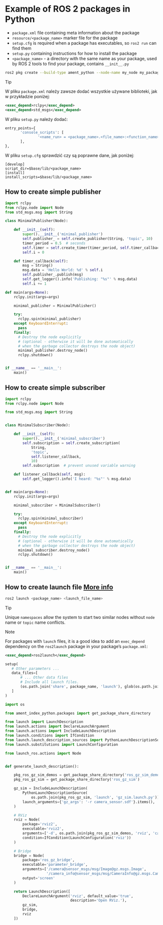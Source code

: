 # Example of ROS 2 packages in Python

- `package.xml` file containing meta information about the package
- `resource/<package_name>` marker file for the package
- `setup.cfg` is required when a package has executables, so `ros2 run` can find them
- `setup.py` containing instructions for how to install the package
- `<package_name>` - a directory with the same name as your package, used by ROS 2 tools to find your package, contains `__init__.py`

```bash
ros2 pkg create --build-type ament_python --node-name my_node my_package
```

> [!TIP]
> W pliku `package.xml` należy zawsze dodać wszystkie używane biblioteki, jak w przykładzie poniżej:
>
> ```xml
> <exec_depend>rclpy</exec_depend>
> <exec_depend>std_msgs</exec_depend>
> ```
>
> W pliku `setup.py` należy dodać:
>
> ```python
> entry_points={
>        'console_scripts': [
>                '<name_run> = <package_name>.<file_name>:<function_name>',
>        ],
> },
> ```
>
> W pliku `setup.cfg` sprawdzić czy są poprawne dane, jak poniżej:
>
> ```properties
> [develop]
> script_dir=$base/lib/<package_name>
> [install]
> install_scripts=$base/lib/<package_name>
> ```

## How to create simple publisher

```python
import rclpy
from rclpy.node import Node
from std_msgs.msg import String

class MinimalPublisher(Node):

    def __init__(self):
        super().__init__('minimal_publisher')
        self.publisher_ = self.create_publisher(String, 'topic', 10)
        timer_period = 0.5  # seconds
        self.timer = self.create_timer(timer_period, self.timer_callback)
        self.i = 0

    def timer_callback(self):
        msg = String()
        msg.data = 'Hello World: %d' % self.i
        self.publisher_.publish(msg)
        self.get_logger().info('Publishing: "%s"' % msg.data)
        self.i += 1

def main(args=None):
    rclpy.init(args=args)

    minimal_publisher = MinimalPublisher()

    try:
      rclpy.spin(minimal_publisher)
    except KeyboardInterrupt:
      pass
    finally:
      # Destroy the node explicitly
      # (optional - otherwise it will be done automatically
      # when the garbage collector destroys the node object)
      minimal_publisher.destroy_node()
      rclpy.shutdown()


if __name__ == '__main__':
    main()
```

## How to create simple subscriber

```python
import rclpy
from rclpy.node import Node

from std_msgs.msg import String


class MinimalSubscriber(Node):

    def __init__(self):
        super().__init__('minimal_subscriber')
        self.subscription = self.create_subscription(
            String,
            'topic',
            self.listener_callback,
            10)
        self.subscription  # prevent unused variable warning

    def listener_callback(self, msg):
        self.get_logger().info('I heard: "%s"' % msg.data)


def main(args=None):
    rclpy.init(args=args)

    minimal_subscriber = MinimalSubscriber()

    try:
      rclpy.spin(minimal_subscriber)
    except KeyboardInterrupt:
      pass
    finally:
      # Destroy the node explicitly
      # (optional - otherwise it will be done automatically
      # when the garbage collector destroys the node object)
      minimal_subscriber.destroy_node()
      rclpy.shutdown()


if __name__ == '__main__':
    main()
```

## How to create launch file [More info](https://docs.ros.org/en/humble/Tutorials/Intermediate/Launch/Creating-Launch-Files.html)

```bash
ros2 launch <package_name> <launch_file_name>
```

> [!TIP]
> Unique `namespaces` allow the system to start two similar nodes without `node` name or `topic` name conflicts.

> [!NOTE]
> For packages with `launch` files, it is a good idea to add an `exec_depend` dependency on the `ros2launch` package in your package’s `package.xml`:
>
> ```xml
> <exec_depend>ros2launch</exec_depend>
> ```
> ```python
> setup(
>    # Other parameters ...
>    data_files=[
>        # ... Other data files
>        # Include all launch files.
>        (os.path.join('share', package_name, 'launch'), glob(os.path.join('launch', '*launch.[pxy][yma]*')))
>    ]
>)



```python
import os

from ament_index_python.packages import get_package_share_directory

from launch import LaunchDescription
from launch.actions import DeclareLaunchArgument
from launch.actions import IncludeLaunchDescription
from launch.conditions import IfCondition
from launch.launch_description_sources import PythonLaunchDescriptionSource
from launch.substitutions import LaunchConfiguration

from launch_ros.actions import Node


def generate_launch_description():

    pkg_ros_gz_sim_demos = get_package_share_directory('ros_gz_sim_demos')
    pkg_ros_gz_sim = get_package_share_directory('ros_gz_sim')

    gz_sim = IncludeLaunchDescription(
        PythonLaunchDescriptionSource(
            os.path.join(pkg_ros_gz_sim, 'launch', 'gz_sim.launch.py')),
        launch_arguments={'gz_args': '-r camera_sensor.sdf'}.items(),
    )

    # RViz
    rviz = Node(
        package='rviz2',
        executable='rviz2',
        arguments=['-d', os.path.join(pkg_ros_gz_sim_demos, 'rviz', 'camera.rviz')],
        condition=IfCondition(LaunchConfiguration('rviz'))
    )

    # Bridge
    bridge = Node(
        package='ros_gz_bridge',
        executable='parameter_bridge',
        arguments=['/camera@sensor_msgs/msg/Image@gz.msgs.Image',
                   '/camera_info@sensor_msgs/msg/CameraInfo@gz.msgs.CameraInfo'],
        output='screen'
    )

    return LaunchDescription([
        DeclareLaunchArgument('rviz', default_value='true',
                              description='Open RViz.'),
        gz_sim,
        bridge,
        rviz
    ])
```
